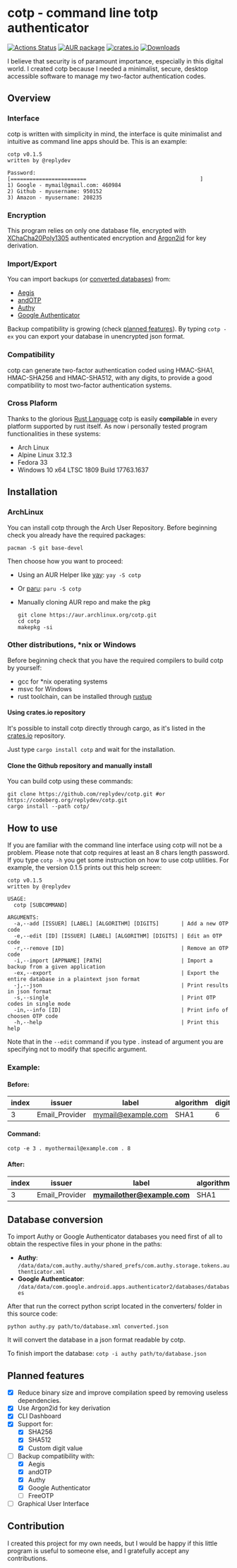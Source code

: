 # cotp - command line totp authenticator
[![Actions Status](https://github.com/replydev/cotp/workflows/Rust/badge.svg)](https://github.com/replydev/cotp/actions)
[![AUR package](https://img.shields.io/aur/version/cotp)](https://aur.archlinux.org/packages/cotp/)
[![crates.io](https://img.shields.io/crates/v/cotp)](https://crates.io/crates/cotp)
[![Downloads](https://img.shields.io/crates/d/cotp)](https://crates.io/crates/cotp)

I believe that security is of paramount importance, especially in this digital world. I created cotp because I needed a minimalist, secure, desktop accessible software to manage my two-factor authentication codes.

## Overview
### Interface
cotp is written with simplicity in mind, the interface is quite minimalist and intuitive as command line apps should be.
This is an example:

    cotp v0.1.5
    written by @replydev

    Password: 
    [========================                                    ]
    1) Google - mymail@gmail.com: 460984
    2) Github - myusername: 950152
    3) Amazon - myusername: 208235

### Encryption
This program relies on only one database file, encrypted with [XChaCha20Poly1305](https://doc.libsodium.org/advanced/stream_ciphers/xchacha20) authenticated encryption and [Argon2id](https://en.wikipedia.org/wiki/Argon2) for key derivation.
### Import/Export
You can import backups (or [converted databases](#converted-databases)) from:
 - [Aegis](https://github.com/beemdevelopment/Aegis)
 - [andOTP](https://github.com/andOTP/andOTP)
 - [Authy](https://authy.com/)
 - [Google Authenticator](https://play.google.com/store/apps/details?id=com.google.android.apps.authenticator2)

Backup compatibility is growing (check [planned features](#planned-features)).
By typing `cotp -ex` you can export your database in unencrypted json format.
### Compatibility
cotp can generate two-factor authentication coded using HMAC-SHA1, HMAC-SHA256 and HMAC-SHA512, with any digits, to provide a good compatibility to most two-factor authentication systems.
### Cross Plaform
Thanks to the glorious [Rust Language](https://www.rust-lang.org/) cotp is easily **compilable** in every platform supported by rust itself.
As now i personally tested program functionalities in these systems:
 - Arch Linux
 - Alpine Linux 3.12.3
 - Fedora 33
 - Windows 10 x64 LTSC 1809 Build 17763.1637

## Installation

### ArchLinux
You can install cotp through the Arch User Repository.
Before beginning check you already have the required packages:

`pacman -S git base-devel`

Then choose how you want to proceed:

- Using an AUR Helper like [yay](https://github.com/Jguer/yay): 
`yay -S cotp`
- Or [paru](https://github.com/morganamilo/paru):
`paru -S cotp`
- Manually cloning AUR repo and make the pkg

	```
	git clone https://aur.archlinux.org/cotp.git
	cd cotp
	makepkg -si
	```
### Other distributions, *nix or Windows

Before beginning check that you have the required compilers to build cotp by yourself:
 - gcc for *nix operating systems
 - msvc for Windows
 - rust toolchain, can be installed through [rustup](https://rustup.rs/)
#### Using crates.io repository

It's possible to install cotp directly through cargo, as it's listed in the [crates.io](https://crates.io/crates/cotp) repository.

Just type `cargo install cotp` and wait for the installation.

#### Clone the Github repository and manually install
You can build cotp using these commands:

    git clone https://github.com/replydev/cotp.git #or https://codeberg.org/replydev/cotp.git
    cargo install --path cotp/

## How to use
If you are familiar with the command line interface using cotp will not be a problem.
Please note that cotp requires at least an 8 chars length password.
If you type `cotp -h` you get some instruction on how to use cotp utilities.
For example, the version 0.1.5 prints out this help screen:
```
cotp v0.1.5
written by @replydev

USAGE:
  cotp [SUBCOMMAND]

ARGUMENTS:
  -a,--add [ISSUER] [LABEL] [ALGORITHM] [DIGITS]       | Add a new OTP code
  -e,--edit [ID] [ISSUER] [LABEL] [ALGORITHM] [DIGITS] | Edit an OTP code
  -r,--remove [ID]                                     | Remove an OTP code
  -i,--import [APPNAME] [PATH]                         | Import a backup from a given application
  -ex,--export                                         | Export the entire database in a plaintext json format
  -j,--json                                            | Print results in json format
  -s,--single                                          | Print OTP codes in single mode
  -in,--info [ID]                                      | Print info of choosen OTP code
  -h,--help                                            | Print this help
```
Note that in the `--edit` command if you type . instead of argument you are specifying not to modify that specific argument.
### Example:
#### Before:
|index|issuer|label|algorithm|digits|
|--|--|--|--|--|
| 3 | Email_Provider | mymail@example.com | SHA1 | 6 |
#### Command:

    cotp -e 3 . myothermail@example.com . 8

#### After:
|index|issuer|label|algorithm|digits|
|--|--|--|--|--|
| 3 | Email_Provider | **mymailother@example.com** | SHA1 | **8** |

## Database conversion
To import Authy or Google Authenticator databases you need first of all to obtain the respective files in your phone in the paths: 
- **Authy**: `/data/data/com.authy.authy/shared_prefs/com.authy.storage.tokens.authenticator.xml`
- **Google Authenticator**: `/data/data/com.google.android.apps.authenticator2/databases/databases`

After that run the correct python script located in the converters/ folder in this source code:

`python authy.py path/to/database.xml converted.json`

It will convert the database in a json format readable by cotp.

To finish import the database: `cotp -i authy path/to/database.json`

## Planned features

 - [x] Reduce binary size and improve compilation speed by removing useless dependencies.
 - [x] Use Argon2id for key derivation
 - [x] CLI Dashboard
 - [x] Support for:
   - [x] SHA256
   - [x] SHA512
   - [x] Custom digit value
 - [ ] Backup compatibility with:
	 - [x] Aegis
	 - [x] andOTP
	 - [x] Authy
	 - [x] Google Authenticator
	 - [ ] FreeOTP
 - [ ] Graphical User Interface 

## Contribution
I created this project for my own needs, but I would be happy if this little program is useful to someone else, and I gratefully accept any contributions.
